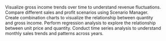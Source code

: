 Visualize gross income trends over time to understand revenue fluctuations.
Compare different sales and profit scenarios using Scenario Manager.
Create combination charts to visualize the relationship between quantity and gross income.
Perform regression analysis to explore the relationship between unit price and quantity.
Conduct time series analysis to understand monthly sales trends and patterns across years.
